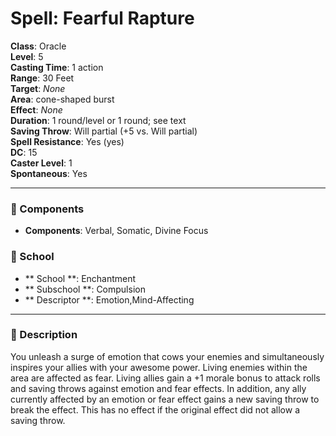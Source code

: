 
# Spell: Fearful Rapture
**Class**: Oracle  
**Level**: 5  
**Casting Time**: 1 action  
**Range**: 30 Feet  
**Target**: _None_  
**Area**: cone-shaped burst  
**Effect**: _None_  
**Duration**: 1 round/level or 1 round; see text  
**Saving Throw**: Will partial (+5 vs. Will partial)  
**Spell Resistance**: Yes (yes)  
**DC**: 15  
**Caster Level**: 1  
**Spontaneous**: Yes

---

### 🔮 Components
- **Components**: Verbal, Somatic, Divine Focus

### 🏫 School
- ** School **: Enchantment
- ** Subschool **: Compulsion
- ** Descriptor **: Emotion,Mind-Affecting
---

### 📜 Description
You unleash a surge of emotion that cows your enemies and simultaneously inspires your allies with your awesome power. Living enemies within the area are affected as fear. Living allies gain a +1 morale bonus to attack rolls and saving throws against emotion and fear effects. In addition, any ally currently affected by an emotion or fear effect gains a new saving throw to break the effect. This has no effect if the original effect did not allow a saving throw.
